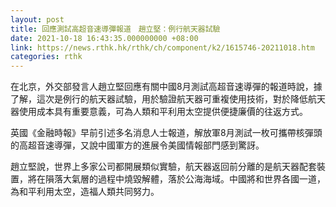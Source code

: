 ```yaml
---
layout: post
title: 回應測試高超音速導彈報道　趙立堅：例行航天器試驗
date: 2021-10-18 16:43:35.000000000 +08:00
link: https://news.rthk.hk/rthk/ch/component/k2/1615746-20211018.htm
categories: rthk
---
```


在北京，外交部發言人趙立堅回應有關中國8月測試高超音速導彈的報道時說，據了解，這次是例行的航天器試驗，用於驗證航天器可重複使用技術，對於降低航天器使用成本具有重要意義，可為人類和平利用太空提供便捷廉價的往返方式。

英國《金融時報》早前引述多名消息人士報道，解放軍8月測試一枚可攜帶核彈頭的高超音速導彈，又說中國軍方的進展令美國情報部門感到驚訝。

趙立堅說，世界上多家公司都開展類似實驗，航天器返回前分離的是航天器配套裝置，將在隕落大氣層的過程中燒毀解體，落於公海海域。中國將和世界各國一道，為和平利用太空，造福人類共同努力。
